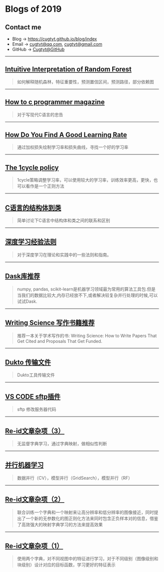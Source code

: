 # **Blogs of 2019**

## Contact me

* Blog -> <https://cugtyt.github.io/blog/index>
* Email -> <cugtyt@qq.com>, <cugtyt@gmail.com>
* GitHub -> [Cugtyt@GitHub](https://github.com/Cugtyt)

---

## [**Intuitive Interpretation of Random Forest**](https://cugtyt.github.io/blog/2019/0425)

> 如何解释随机森林，特征重要性，预测置信区间，预测路径，部分依赖图

---

## [**How to c programmer magazine**](https://cugtyt.github.io/blog/2019/how-to-c-programmer-magazine.pdf)

> 对于写现代C语言的忠告

---

## [**How Do You Find A Good Learning Rate**](https://cugtyt.github.io/blog/2019/0412)

> 通过加权损失绘制学习率和损失曲线，寻找一个好的学习率

---

## [**The 1cycle policy**](https://cugtyt.github.io/blog/2019/0411)

> 1cycle策略调整学习率，可以使用较大的学习率，训练效率更高，更快，也可以看作是一个正则方法

---

## [**C语言的结构体到类**](https://cugtyt.github.io/blog/2019/0406)

> 简单讨论下C语言中结构体和类之间的联系和区别

---

## [**深度学习经验法则**](https://cugtyt.github.io/blog/2019/0405)

> 对于深度学习在理论和实践中的一些法则和指南。

---

## [**Dask库推荐**](https://cugtyt.github.io/blog/2019/0401)

> numpy, pandas, scikit-learn是机器学习领域最为常用的算法工具包.但是当我们的数据比较大,内存已经放不下,或者解决较复杂并行处理的时候,可以试试Dask.

---

## [**Writing Science 写作书籍推荐**](https://cugtyt.github.io/blog/2019/0331)

> 推荐一本关于学术写作的书: Writing Science: How to Write Papers That Get Cited and Proposals That Get Funded. 

---

## [**Dukto 传输文件**](https://cugtyt.github.io/blog/2019/0330)

> Dukto工具传输文件

---

## [**VS CODE sftp插件**](https://cugtyt.github.io/blog/2019/0120)

> sftp 修改服务器代码

---

## [**Re-id文章杂项（3）**](https://cugtyt.github.io/blog/2019/0115)

> 无监督字典学习，通过字典映射，做相似性判断

---

## [**并行机器学习**](https://cugtyt.github.io/blog/2019/0112)

> 数据并行（CV），模型并行（GridSearch），模型并行（RF）

---

## [**Re-id文章杂项（2）**](https://cugtyt.github.io/blog/2019/0111)

> 联合训练一个字典和一个映射来让高分辨率和低分辨率的图像接近，同时提出了一个新的无参数化的图正则化方法来同时包含正负样本对的信息，借鉴了高效强大的映射字典学习的方法来提高效果

---

## [**Re-id文章杂项（1）**](https://cugtyt.github.io/blog/2019/0110)

> 使用两个字典，对不同视图中的特征进行学习，对于不同级别（图像级别和块级别）设计对应的目标函数，学习更好的特征表示
